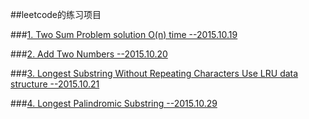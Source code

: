##leetcode的练习项目


###[1. Two Sum Problem solution O(n) time		--2015.10.19](https://github.com/w4lle/leetcode_solution/blob/master/TwoSum.java)

###[2. Add Two Numbers  						--2015.10.20](https://github.com/w4lle/leetcode_solution/blob/master/AddTwoNumbers.java)

###[3. Longest Substring Without Repeating Characters Use LRU data structure			--2015.10.21](https://github.com/w4lle/leetcode_solution/blob/master/LongestSubstringWithoutRepeatingCharacters.java)

###[4. Longest Palindromic Substring		--2015.10.29](https://github.com/w4lle/leetcode_solution/blob/master/LongestPalindromic.java)